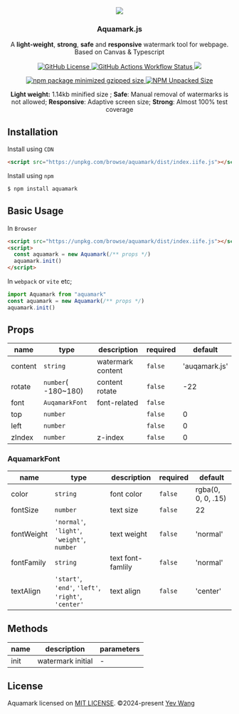 <p align="center">
  <img src="https://github.com/wangyewei/aquamark/assets/49926816/7c4909f5-1aad-4ec4-94a2-3e6f8bc5e3c7" />
  <br />

  <h3 align="center">Aquamark.js</h3>
  <p align="center">A <b>light-weight</b>, <b>strong</b>, <b>safe</b> and <b>responsive</b> watermark tool for webpage. <br />Based on Canvas & Typescript</p>
<p>

<p align="center">
  <a href="https://github.com/wangyewei/aquamark/blob/main/LICENSE">
    <img alt="GitHub License" src="https://img.shields.io/github/license/wangyewei/aquamark">
  </a>
  <a href="https://github.com/wangyewei/aquamark/actions">
    <img alt="GitHub Actions Workflow Status" src="https://img.shields.io/github/actions/workflow/status/wangyewei/aquamark/.github%2Fworkflows%2Fcodecov.yml?label=ci">
  </a>
  <a href="https://codecov.io/gh/wangyewei/aquamark" >
    <img src="https://codecov.io/gh/wangyewei/aquamark/graph/badge.svg?token=81CLERUXZQ"/>
  </a>
</p>
<p align="center">
  <a href="https://www.npmjs.com/package/aquamark">
    <img alt="npm package minimized gzipped size" src="https://img.shields.io/bundlejs/size/aquamark">
  </a>
  <a href="https://www.npmjs.com/package/aquamark">
    <img alt="NPM Unpacked Size" src="https://img.shields.io/npm/unpacked-size/aquamark">
  </a>
</p>

<p align="center">
  <b>Light weight:</b> 1.14kb minified size ;  <b>Safe</b>: Manual removal of watermarks is not allowed; <b>Responsive</b>: Adaptive screen size; <b>Strong</b>: Almost 100% test coverage
</p>

## Installation

Install using `CDN`

```html
<script src="https://unpkg.com/browse/aquamark/dist/index.iife.js"></script>
```

Install using `npm`

```sh
$ npm install aquamark
```

## Basic Usage

In `Browser`

```html
<script src="https://unpkg.com/browse/aquamark/dist/index.iife.js"></script>
<script>
  const aquamark = new Aquamark(/** props */)
  aquamark.init()
</script>
```

In `webpack` or `vite` etc;

```typescript
import Aquamark from "aquamark"
const aquamark = new Aquamark(/** props */)
aquamark.init()
```

## Props

| name    | type                | description       | required | default       |
| ------- | ------------------- | ----------------- | -------- | ------------- |
| content | `string`            | watermark content | `false`  | 'auqamark.js' |
| rotate  | `number`( -180~180) | content rotate    | `false`  | -22           |
| font    | `AuqamarkFont`      | font-related      | `false`  |               |
| top     | `number`            |                   | `false`  | 0             |
| left    | `number`            |                   | `false`  | 0             |
| zIndex  | `number`            | z-index           | `false`  | 0             |

### AquamarkFont

| name       | type                                                | description       | required | default            |
| ---------- | --------------------------------------------------- | ----------------- | -------- | ------------------ |
| color      | `string`                                            | font color        | `false`  | rgba(0, 0, 0, .15) |
| fontSize   | `number`                                            | text size         | `false`  | 22                 |
| fontWeight | `'normal'`, `'light'`, `'weight'`, `number`         | text weight       | `false`  | 'normal'           |
| fontFamily | `string`                                            | text font-famlily | `false`  | 'normal'           |
| textAlign  | `'start'`, `'end'`, `'left'`, `'right'`, `'center'` | text align        | `false`  | 'center'           |

## Methods

| name | description       | parameters |
| ---- | ----------------- | ---------- |
| init | watermark initial | -          |

## License

Aquamark licensed on [MIT LICENSE](./LICENSE). &copy;2024-present [Yev Wang](https://yev.wang)

